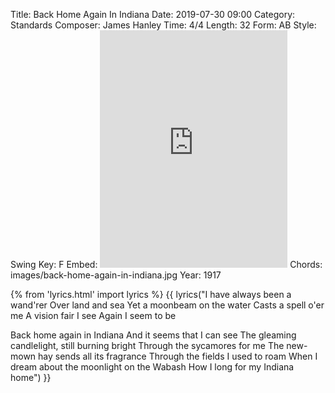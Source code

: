 Title: Back Home Again In Indiana
Date: 2019-07-30 09:00
Category: Standards
Composer: James Hanley
Time: 4/4
Length: 32
Form: AB
Style: Swing
Key: F
Embed: <iframe src="https://open.spotify.com/embed/playlist/0d2m33P5TmnYbGriWA4OZE" width="300" height="380" frameborder="0" allowtransparency="true" allow="encrypted-media"></iframe>
Chords: images/back-home-again-in-indiana.jpg
Year: 1917

{% from 'lyrics.html' import lyrics %}
{{ lyrics("I have always been a wand'rer
Over land and sea
Yet a moonbeam on the water
Casts a spell o'er me
A vision fair I see
Again I seem to be

Back home again in Indiana
And it seems that I can see
The gleaming candlelight, still burning bright
Through the sycamores for me
The new-mown hay sends all its fragrance
Through the fields I used to roam
When I dream about the moonlight on the Wabash
How I long for my Indiana home") }}
